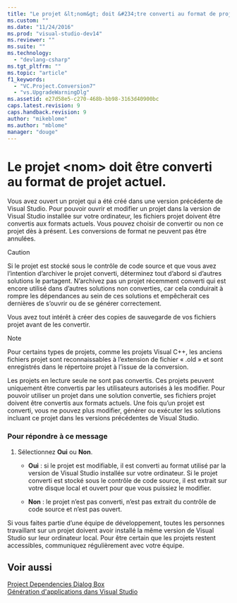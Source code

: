 ```yaml
---
title: "Le projet &lt;nom&gt; doit &#234;tre converti au format de projet actuel. | Microsoft Docs"
ms.custom: ""
ms.date: "11/24/2016"
ms.prod: "visual-studio-dev14"
ms.reviewer: ""
ms.suite: ""
ms.technology: 
  - "devlang-csharp"
ms.tgt_pltfrm: ""
ms.topic: "article"
f1_keywords: 
  - "VC.Project.Conversion7"
  - "vs.UpgradeWarningDlg"
ms.assetid: e27d58e5-c270-468b-bb98-3163d40900bc
caps.latest.revision: 9
caps.handback.revision: 9
author: "mikeblome"
ms.author: "mblome"
manager: "douge"
---
```

# Le projet &lt;nom&gt; doit &#234;tre converti au format de projet actuel.
Vous avez ouvert un projet qui a été créé dans une version précédente de Visual Studio. Pour pouvoir ouvrir et modifier un projet dans la version de Visual Studio installée sur votre ordinateur, les fichiers projet doivent être convertis aux formats actuels. Vous pouvez choisir de convertir ou non ce projet dès à présent. Les conversions de format ne peuvent pas être annulées.  
  
> [!CAUTION]
>  Si le projet est stocké sous le contrôle de code source et que vous avez l’intention d’archiver le projet converti, déterminez tout d’abord si d’autres solutions le partagent. N’archivez pas un projet récemment converti qui est encore utilisé dans d’autres solutions non converties, car cela conduirait à rompre les dépendances au sein de ces solutions et empêcherait ces dernières de s’ouvrir ou de se générer correctement.  
  
 Vous avez tout intérêt à créer des copies de sauvegarde de vos fichiers projet avant de les convertir.  
  
> [!NOTE]
>  Pour certains types de projets, comme les projets Visual C\+\+, les anciens fichiers projet sont reconnaissables à l’extension de fichier « .old » et sont enregistrés dans le répertoire projet à l’issue de la conversion.  
  
 Les projets en lecture seule ne sont pas convertis. Ces projets peuvent uniquement être convertis par les utilisateurs autorisés à les modifier. Pour pouvoir utiliser un projet dans une solution convertie, ses fichiers projet doivent être convertis aux formats actuels. Une fois qu’un projet est converti, vous ne pouvez plus modifier, générer ou exécuter les solutions incluant ce projet dans les versions précédentes de Visual Studio.  
  
### Pour répondre à ce message  
  
1.  Sélectionnez **Oui** ou **Non**.  
  
    -   **Oui** : si le projet est modifiable, il est converti au format utilisé par la version de Visual Studio installée sur votre ordinateur. Si le projet converti est stocké sous le contrôle de code source, il est extrait sur votre disque local et ouvert pour que vous puissiez le modifier.  
  
    -   **Non** : le projet n’est pas converti, n’est pas extrait du contrôle de code source et n’est pas ouvert.  
  
 Si vous faites partie d’une équipe de développement, toutes les personnes travaillant sur un projet doivent avoir installé la même version de Visual Studio sur leur ordinateur local. Pour être certain que les projets restent accessibles, communiquez régulièrement avec votre équipe.  
  
## Voir aussi  
 [Project Dependencies Dialog Box](http://msdn.microsoft.com/fr-fr/d66e48c3-3722-40dd-99b4-53d93cac128e)   
 [Génération d'applications dans Visual Studio](../ide/compiling-and-building-in-visual-studio.md)